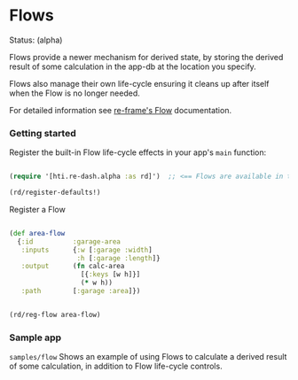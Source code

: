 # Flows

Status: (alpha)

Flows provide a newer mechanism for derived state, by storing the derived result of some calculation in the app-db at the location you specify.

Flows also manage their own life-cycle ensuring it cleans up after itself when the Flow is no longer needed.

For detailed information see [re-frame's Flow](https://day8.github.io/re-frame/Flows/) documentation.

### Getting started

Register the built-in Flow life-cycle effects in your app's `main` function:

```clojure

(require '[hti.re-dash.alpha :as rd]')  ;; <== Flows are available in the alpha namespace

(rd/register-defaults!)
```

Register a Flow

```clojure

(def area-flow
  {:id          :garage-area
   :inputs      {:w [:garage :width]
                 :h [:garage :length]}
   :output      (fn calc-area
                  [{:keys [w h]}]
                  (* w h))
   :path        [:garage :area]})


(rd/reg-flow area-flow)
```

### Sample app

`samples/flow` Shows an example of using Flows to calculate a derived result of some calculation, in addition to Flow life-cycle controls.
